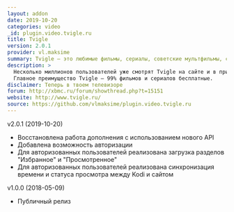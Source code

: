 ```yaml
---
layout: addon
date: 2019-10-20
categories: video
_id: plugin.video.tvigle.ru
title: Tvigle
version: 2.0.1
provider: vl.maksime
summary: Tvigle – это любимые фильмы, сериалы, советские мультфильмы, современные мультики, программы, ТВ-шоу онлайн и бесплатно.
description: > 
  Несколько миллионов пользователей уже смотрят Tvigle на сайте и в приложениях Smart TV. Установите это дополнение и смотрите фильмы, сериалы, мультфильмы online в HD качестве.
  Главное преимущество Tvigle – 99% фильмов и сериалов бесплатные.
disclaimer: Теперь в твоем телевизоре
forum: http://xbmc.ru/forum/showthread.php?t=15151
website: http://www.tvigle.ru/
source: https://github.com/vlmaksime/plugin.video.tvigle.ru
---
```

v2.0.1 (2019-10-20)
- Восстановлена работа дополнения с использованием нового API
- Добавлена возможность авторизации
- Для авторизованных пользователей реализована загрузка разделов "Избранное" и "Просмотренное"
- Для авторизованных пользователей реализована синхронизация времени и статуса просмотра между Kodi и сайтом

v1.0.0 (2018-05-09)
- Публичный релиз